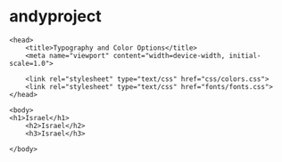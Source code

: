 # andyproject
<!DOCTYPE html>
<!-- All HTML documents begin and end with an "html" tag -->
<html lang="en">

  <!-- The "header" is the part of your document where you provide the browser with important information like stylesheets you have used -->
	<head>
		<title>Typography and Color Options</title>
		<meta name="viewport" content="width=device-width, initial-scale=1.0">
		
		<link rel="stylesheet" type="text/css" href="css/colors.css">
		<link rel="stylesheet" type="text/css" href="fonts/fonts.css">
	</head>

	
  <!-- The "body" is the part of your document where you include all content you want to show up in the browser -->
	<body>
	<h1>Israel</h1>
		<h2>Israel</h2>
		<h3>Israel</h3>
			

		
<div class="box dark_yellow"></div>
		<div class="white"></div>
		<div class="box dark_green "></div>
		<div class="white"></div>
		<div class="box light_brown"></div>
		<div class="white"></div>
		<div class="box brown"></div>
		<div class="white"></div>
		<div class="box dark_brown"></div>
		
	</body>
   
</html>
